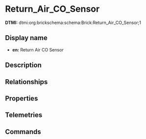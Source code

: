 # Return_Air_CO_Sensor
**DTMI:** dtmi:org:brickschema:schema:Brick:Return_Air_CO_Sensor;1
## Display name
- **en:** Return Air CO Sensor
## Description
## Relationships
## Properties
## Telemetries
## Commands
